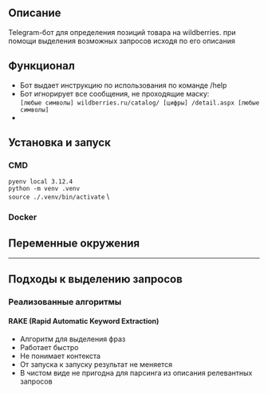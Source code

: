 ## Описание

Telegram-бот для определения позиций товара на wildberries. при помощи выделения возможных 
запросов исходя по его описания

## Функционал

* Бот выдает инструкцию по использования по команде /help
* Бот игнорирует все сообщения, не проходящие маску: \
`[любые символы] wildberries.ru/catalog/ [цифры] /detail.aspx [любые символы]`
* 

## Установка и запуск

### CMD

`pyenv local 3.12.4` \
`python -m venv .venv` \
`source ./.venv/bin/activate` \

### Docker

## Переменные окружения

---

## Подходы к выделению запросов

### Реализованные алгоритмы

####  RAKE (Rapid Automatic Keyword Extraction)

* Алгоритм для выделения фраз 
* Работает быстро
* Не понимает контекста
* От запуска к запуску результат не меняется
* В чистом виде не пригодна для парсинга из описания релевантных запросов
